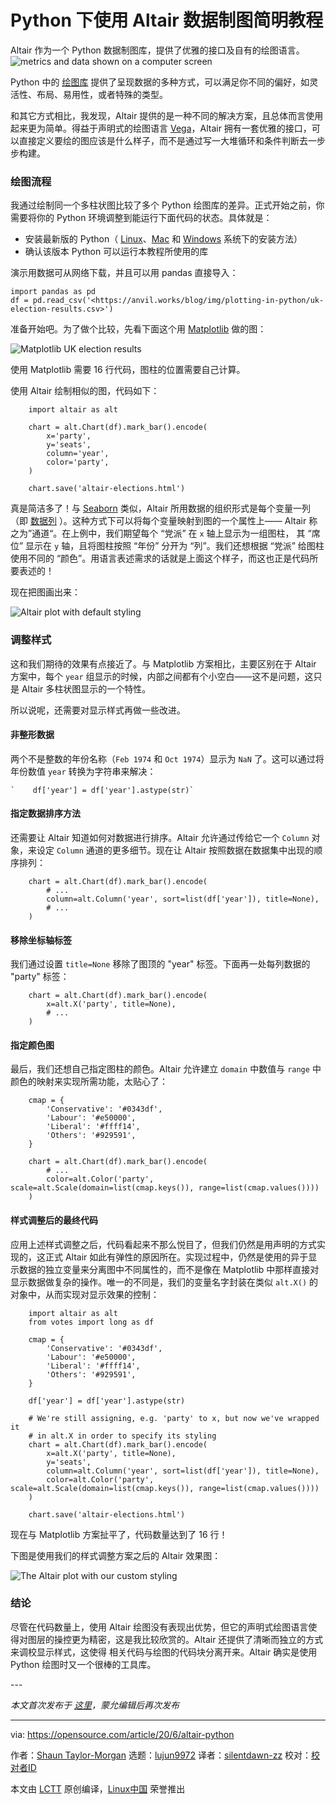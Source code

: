 [#]: collector: (lujun9972)
[#]: translator: ()
[#]: reviewer: ( )
[#]: publisher: ( )
[#]: url: ( )
[#]: subject: (Concise data plotting in Python with Altair)
[#]: via: (https://opensource.com/article/20/6/altair-python)
[#]: author: (Shaun Taylor-Morgan https://opensource.com/users/shaun-taylor-morgan)

Python 下使用 Altair 数据制图简明教程
======
Altair 作为一个 Python 数据制图库，提供了优雅的接口及自有的绘图语言。
![metrics and data shown on a computer screen][1]

Python 中的 [绘图库][2] 提供了呈现数据的多种方式，可以满足你不同的偏好，如灵活性、布局、易用性，或者特殊的类型。

和其它方式相比，我发现，Altair 提供的是一种不同的解决方案，且总体而言使用起来更为简单。得益于声明式的绘图语言 [Vega][3]，Altair 拥有一套优雅的接口，可以直接定义要绘的图应该是什么样子，而不是通过写一大堆循环和条件判断去一步步构建。

### 绘图流程

我通过绘制同一个多柱状图比较了多个 Python 绘图库的差异。正式开始之前，你需要将你的 Python 环境调整到能运行下面代码的状态。具体就是：

  * 安装最新版的 Python（ [Linux][4]、[Mac][5] 和 [Windows][6] 系统下的安装方法）
  * 确认该版本 Python 可以运行本教程所使用的库



演示用数据可从网络下载，并且可以用 pandas 直接导入：


```
import pandas as pd
df = pd.read_csv('<https://anvil.works/blog/img/plotting-in-python/uk-election-results.csv>')
```

准备开始吧。为了做个比较，先看下面这个用 [Matplotlib][7] 做的图：

![Matplotlib UK election results][8]

使用 Matplotlib 需要 16 行代码，图柱的位置需要自己计算。

使用 Altair 绘制相似的图，代码如下：


```
    import altair as alt

    chart = alt.Chart(df).mark_bar().encode(
        x='party',
        y='seats',
        column='year',
        color='party',
    )

    chart.save('altair-elections.html')
```

真是简洁多了！与 [Seaborn][9] 类似，Altair 所用数据的组织形式是每个变量一列（即 [数据列][10] ）。这种方式下可以将每个变量映射到图的一个属性上—— Altair 称之为”通道“。在上例中，我们期望每个 “党派” 在 `x` 轴上显示为一组图柱， 其 “席位” 显示在 `y` 轴，且将图柱按照 “年份” 分开为 “列”。我们还想根据 “党派” 给图柱使用不同的 “颜色”。用语言表述需求的话就是上面这个样子，而这也正是代码所要表述的！

现在把图画出来：

![Altair plot with default styling][11]

### 调整样式

这和我们期待的效果有点接近了。与 Matplotlib 方案相比，主要区别在于 Altair 方案中，每个 `year` 组显示的时候，内部之间都有个小空白——这不是问题，这只是 Altair 多柱状图显示的一个特性。

所以说呢，还需要对显示样式再做一些改进。

#### 非整形数据

两个不是整数的年份名称（`Feb 1974` 和 `Oct 1974`）显示为 `NaN` 了。这可以通过将年份数值 `year` 转换为字符串来解决：


```
`    df['year'] = df['year'].astype(str)`
```

#### 指定数据排序方法

还需要让 Altair 知道如何对数据进行排序。Altair 允许通过传给它一个 `Column` 对象，来设定 `Column` 通道的更多细节。现在让 Altair 按照数据在数据集中出现的顺序排列：

```
    chart = alt.Chart(df).mark_bar().encode(
        # ...
        column=alt.Column('year', sort=list(df['year']), title=None),
        # ...
    )
```

#### 移除坐标轴标签

我们通过设置 `title=None` 移除了图顶的 "year" 标签。下面再一处每列数据的 "party" 标签：


```
    chart = alt.Chart(df).mark_bar().encode(
        x=alt.X('party', title=None),
        # ...
    )
```

#### 指定颜色图

最后，我们还想自己指定图柱的颜色。Altair 允许建立 `domain` 中数值与 `range` 中颜色的映射来实现所需功能，太贴心了：


```
    cmap = {
        'Conservative': '#0343df',
        'Labour': '#e50000',
        'Liberal': '#ffff14',
        'Others': '#929591',
    }

    chart = alt.Chart(df).mark_bar().encode(
        # ...
        color=alt.Color('party', scale=alt.Scale(domain=list(cmap.keys()), range=list(cmap.values())))
    )
```

#### 样式调整后的最终代码

应用上述样式调整之后，代码看起来不那么悦目了，但我们仍然是用声明的方式实现的，这正式 Altair 如此有弹性的原因所在。实现过程中，仍然是使用的异于显示数据的独立变量来分离图中不同属性的，而不是像在 Matplotlib 中那样直接对显示数据做复杂的操作。唯一的不同是，我们的变量名字封装在类似 `alt.X()` 的对象中，从而实现对显示效果的控制：


```
    import altair as alt
    from votes import long as df

    cmap = {
        'Conservative': '#0343df',
        'Labour': '#e50000',
        'Liberal': '#ffff14',
        'Others': '#929591',
    }

    df['year'] = df['year'].astype(str)

    # We're still assigning, e.g. 'party' to x, but now we've wrapped it
    # in alt.X in order to specify its styling
    chart = alt.Chart(df).mark_bar().encode(
        x=alt.X('party', title=None),
        y='seats',
        column=alt.Column('year', sort=list(df['year']), title=None),
        color=alt.Color('party', scale=alt.Scale(domain=list(cmap.keys()), range=list(cmap.values())))
    )

    chart.save('altair-elections.html')
```

现在与 Matplotlib 方案扯平了，代码数量达到了 16 行！

下图是使用我们的样式调整方案之后的 Altair 效果图：

![The Altair plot with our custom styling][12]

### **结论**

尽管在代码数量上，使用 Altair 绘图没有表现出优势，但它的声明式绘图语言使得对图层的操控更为精密，这是我比较欣赏的。Altair 还提供了清晰而独立的方式来调校显示样式，这使得 相关代码与绘图的代码块分离开来。Altair 确实是使用 Python 绘图时又一个很棒的工具库。

\---

_本文首次发布于 [这里][13]，蒙允编辑后再次发布_

--------------------------------------------------------------------------------

via: https://opensource.com/article/20/6/altair-python

作者：[Shaun Taylor-Morgan][a]
选题：[lujun9972][b]
译者：[silentdawn-zz](https://github.com/译者ID)
校对：[校对者ID](https://github.com/校对者ID)

本文由 [LCTT](https://github.com/LCTT/TranslateProject) 原创编译，[Linux中国](https://linux.cn/) 荣誉推出

[a]: https://opensource.com/users/shaun-taylor-morgan
[b]: https://github.com/lujun9972
[1]: https://opensource.com/sites/default/files/styles/image-full-size/public/lead-images/metrics_data_dashboard_system_computer_analytics.png?itok=oxAeIEI- (metrics and data shown on a computer screen)
[2]: https://opensource.com/article/20/4/plot-data-python
[3]: https://vega.github.io/vega/
[4]: https://opensource.com/article/20/4/install-python-linux
[5]: https://opensource.com/article/19/5/python-3-default-mac
[6]: https://opensource.com/article/19/8/how-install-python-windows
[7]: https://opensource.com/article/20/5/matplotlib-python
[8]: https://opensource.com/sites/default/files/uploads/matplotlib_1_1.png (Matplotlib UK election results)
[9]: https://anvil.works/blog/plotting-in-seaborn
[10]: https://anvil.works/blog/tidy-data
[11]: https://opensource.com/sites/default/files/uploads/altair-first-try.png (Altair plot with default styling)
[12]: https://opensource.com/sites/default/files/uploads/altair_3.png (The Altair plot with our custom styling.)
[13]: https://anvil.works/blog/plotting-in-altair
